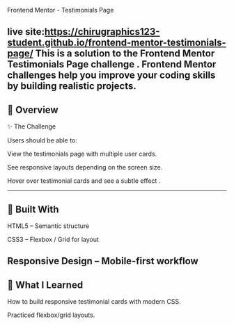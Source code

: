 Frontend Mentor - Testimonials Page

live site:https://chirugraphics123-student.github.io/frontend-mentor-testimonials-page/
This is a solution to the Frontend Mentor Testimonials Page challenge
. Frontend Mentor challenges help you improve your coding skills by building realistic projects.
---
🚀 Overview
---
✨ The Challenge

Users should be able to:

View the testimonials page with multiple user cards.

See responsive layouts depending on the screen size.

Hover over testimonial cards and see a subtle effect .

---
🔧 Built With
---
HTML5 – Semantic structure

CSS3 – Flexbox / Grid for layout

Responsive Design – Mobile-first workflow
---

🧠 What I Learned
---
How to build responsive testimonial cards with modern CSS.

Practiced flexbox/grid layouts.

